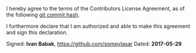 I hereby agree to the terms of the Contributors License Agreement, as of the following [git commit hash](https://github.com/C5T/Current/blob/f25cc4d182efb1993a23383c07ec6542ed5cc8d1/contributors/CLA.md).

I furthermore declare that I am authorized and able to make this agreement and sign this declaration.

Signed: **Ivan Babak**, https://github.com/sompylasar
Dated: **2017-05-29**
